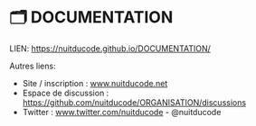 # **🗂️ DOCUMENTATION**

LIEN: https://nuitducode.github.io/DOCUMENTATION/

Autres liens:
* Site / inscription : www.nuitducode.net
* Espace de discussion :  https://github.com/nuitducode/ORGANISATION/discussions
* Twitter : www.twitter.com/nuitducode - @nuitducode
